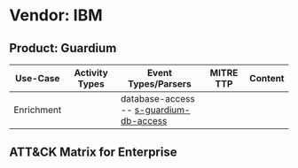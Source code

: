 Vendor: IBM
===========
Product: Guardium
-----------------
|  Use-Case  | Activity Types | Event Types/Parsers                                                                                  | MITRE TTP | Content |
|:----------:| -------------- | ---------------------------------------------------------------------------------------------------- | --------- | ------- |
| Enrichment |                |  database-access<br> -- [s-guardium-db-access](../Parsers/parserContent_s-guardium-db-access.md)<br> |           |         |

ATT&CK Matrix for Enterprise
----------------------------
